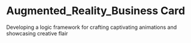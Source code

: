 # Augmented_Reality_Business Card
 Developing a logic framework for crafting captivating animations and showcasing creative flair
